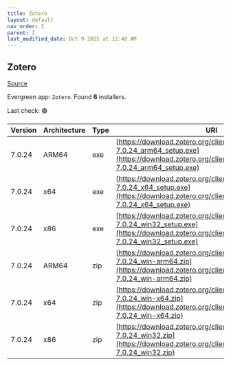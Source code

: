 ```yaml
---
title: Zotero
layout: default
nav_order: 2
parent: Z
last_modified_date: Oct 9 2025 at 12:40 AM
---
```


## Zotero

[Source](https://www.zotero.org/)

Evergreen app: `Zotero`. Found **6** installers.

Last check: 🟢

| Version | Architecture | Type | URI                                                                                                                                                                |
| ------- | ------------ | ---- | ------------------------------------------------------------------------------------------------------------------------------------------------------------------ |
| 7.0.24  | ARM64        | exe  | [https://download.zotero.org/client/release/7.0.24/Zotero-7.0.24_arm64_setup.exe](https://download.zotero.org/client/release/7.0.24/Zotero-7.0.24_arm64_setup.exe) |
| 7.0.24  | x64          | exe  | [https://download.zotero.org/client/release/7.0.24/Zotero-7.0.24_x64_setup.exe](https://download.zotero.org/client/release/7.0.24/Zotero-7.0.24_x64_setup.exe)     |
| 7.0.24  | x86          | exe  | [https://download.zotero.org/client/release/7.0.24/Zotero-7.0.24_win32_setup.exe](https://download.zotero.org/client/release/7.0.24/Zotero-7.0.24_win32_setup.exe) |
| 7.0.24  | ARM64        | zip  | [https://download.zotero.org/client/release/7.0.24/Zotero-7.0.24_win-arm64.zip](https://download.zotero.org/client/release/7.0.24/Zotero-7.0.24_win-arm64.zip)     |
| 7.0.24  | x64          | zip  | [https://download.zotero.org/client/release/7.0.24/Zotero-7.0.24_win-x64.zip](https://download.zotero.org/client/release/7.0.24/Zotero-7.0.24_win-x64.zip)         |
| 7.0.24  | x86          | zip  | [https://download.zotero.org/client/release/7.0.24/Zotero-7.0.24_win32.zip](https://download.zotero.org/client/release/7.0.24/Zotero-7.0.24_win32.zip)             |
